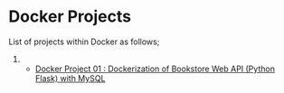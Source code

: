 # Docker Projects

List of projects within Docker as follows;

1. - [Docker Project 01 : Dockerization of Bookstore Web API (Python Flask) with MySQL](./D-01-Bookstore-Api/README.md)